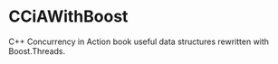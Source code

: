 CCiAWithBoost
=============

C++ Concurrency in Action book useful data structures rewritten with Boost.Threads.